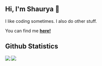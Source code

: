 ## Hi, I'm Shaurya 🐧
<p>I like coding sometimes. I also do other stuff.</p>
<p>You can find me <a href="https://www.shauryav.com/"><b>here!</b></a> </p>

## Github Statistics
<img align="left" src="https://github-readme-stats.vercel.app/api/top-langs/?username=hoverdart" />
<img align="left" src="https://github-readme-stats.vercel.app/api?username=hoverdart&show_icons=true&rank_icon=github" />
